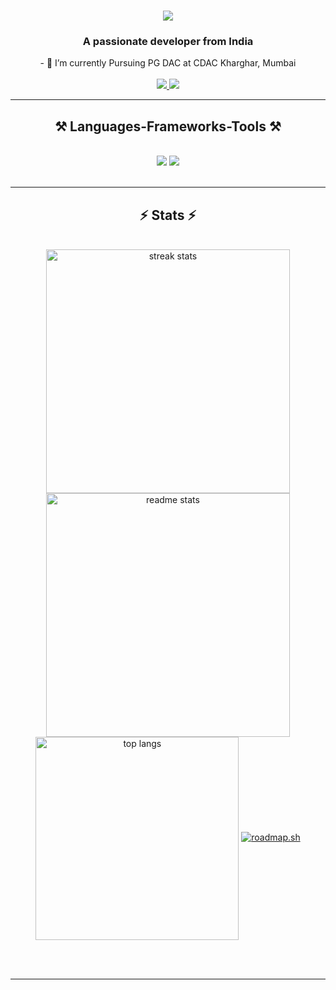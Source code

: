 <h1 align="center">
    <img src="https://readme-typing-svg.herokuapp.com/?font=Righteous&size=35&center=true&vCenter=true&width=500&height=70&duration=4000&lines=Hi+There!+👋;+I'm+Naresh+Lokhande!;" />
</h1>

<h3 align="center">A passionate developer from India</h3>

<!---<img src="https://repository-images.githubusercontent.com/588181932/e36ec678-7984-4cdd-8e4c-a3932772ff8e"/>--->

<div align="center">
  - 🌱 I’m currently Pursuing PG DAC at CDAC Kharghar, Mumbai
</div>
<br/>
<div align="center"> 
  <a href="mailto:nareshlokhande49@gmail.com">
    <img src="https://img.shields.io/badge/Gmail-333333?style=for-the-badge&logo=gmail&logoColor=red" />
  </a>
  <a href="https://www.linkedin.com/in/nareshlokhande/" target="_blank">
    <img src="https://img.shields.io/badge/LinkedIn-0077B5?style=for-the-badge&logo=linkedin&logoColor=white" target="_blank" />
  </a>
</div>

<hr/>
 
<h2 align="center">⚒️ Languages-Frameworks-Tools ⚒️</h2>
<br/>
<div align="center">
    <img src="https://skillicons.dev/icons?i=react,bootstrap,mui,html,css,vscode,github,figma,notion,git" />
    <img src="https://skillicons.dev/icons?i=nodejs,javascript,typescript,express,spring,mongodb,c,java,nextjs,mysql" /><br>
</div>

<br/>
<hr/>


<h2 align="center">⚡ Stats ⚡</h2>
<br>
<div align=center>
  <img width=390 src="https://github-readme-streak-stats-salesp07.vercel.app/?user=NareshLokhande&count_private=true&theme=react&border_radius=10" alt="streak stats"/>
  <img width=390 src="https://github-readme-stats-salesp07.vercel.app/api?username=NareshLokhande&count_private=true&show_icons=true&theme=react&rank_icon=github&border_radius=10" alt="readme stats" />
  <br/>
  <img width=325 align="center" src="https://github-readme-stats-salesp07.vercel.app/api/top-langs/?username=NareshLokhande&hide=HTML&langs_count=8&layout=compact&theme=react&border_radius=10&size_weight=0.5&count_weight=0.5&exclude_repo=github-readme-stats" alt="top langs" />
  <a href="https://roadmap.sh"><img src="https://roadmap.sh/card/tall/66d28516553501e3c340d0a0?variant=dark" alt="roadmap.sh"/></a>
</div>

<br/><br/>

<hr/>

<br/>
